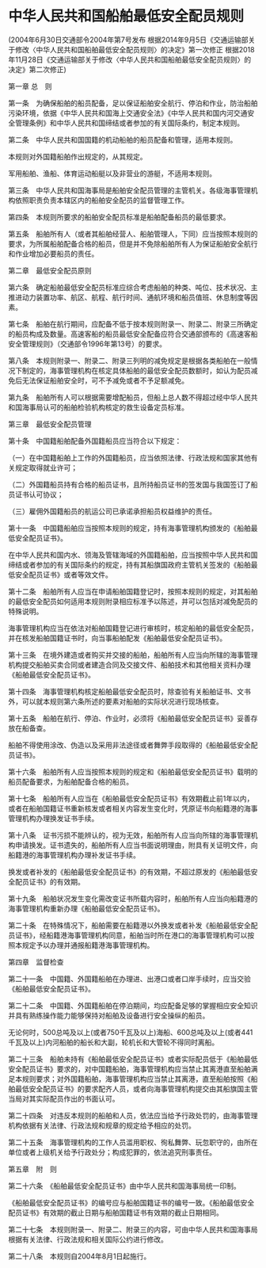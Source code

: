 # 中华人民共和国船舶最低安全配员规则

(2004年6月30日交通部令2004年第7号发布 根据2014年9月5日《交通运输部关于修改〈中华人民共和国船舶最低安全配员规则〉的决定》第一次修正 根据2018年11月28日《交通运输部关于修改〈中华人民共和国船舶最低安全配员规则〉的决定》第二次修正)



第一章 总  则



第一条　为确保船舶的船员配备，足以保证船舶安全航行、停泊和作业，防治船舶污染环境，依据《中华人民共和国海上交通安全法》《中华人民共和国内河交通安全管理条例》和中华人民共和国缔结或者参加的有关国际条约，制定本规则。

第二条　中华人民共和国国籍的机动船舶的船员配备和管理，适用本规则。

本规则对外国籍船舶作出规定的，从其规定。

军用船舶、渔船、体育运动船艇以及非营业的游艇，不适用本规则。

第三条　中华人民共和国海事局是船舶安全配员管理的主管机关。各级海事管理机构依照职责负责本辖区内的船舶安全配员的监督管理工作。

第四条　本规则所要求的船舶安全配员标准是船舶配备船员的最低要求。

第五条　船舶所有人（或者其船舶经营人、船舶管理人，下同）应当按照本规则的要求，为所属船舶配备合格的船员，但是并不免除船舶所有人为保证船舶安全航行和作业增加必要船员的责任。



第二章　最低安全配员原则



第六条　确定船舶最低安全配员标准应综合考虑船舶的种类、吨位、技术状况、主推进动力装置功率、航区、航程、航行时间、通航环境和船员值班、休息制度等因素。

第七条　船舶在航行期间，应配备不低于按本规则附录一、附录二、附录三所确定的船员构成及数量。高速客船的船员最低安全配备应符合交通部颁布的《高速客船安全管理规则》（交通部令1996年第13号）的要求。

第八条　本规则附录一、附录二、附录三列明的减免规定是根据各类船舶在一般情况下制定的，海事管理机构在核定具体船舶的最低安全配员数额时，如认为配员减免后无法保证船舶安全时，可不予减免或者不予足额减免。

第九条　船舶所有人可以根据需要增配船员，但船上总人数不得超过经中华人民共和国海事局认可的船舶检验机构核定的救生设备定员标准。



第三章　最低安全配员管理



第十条　中国籍船舶配备外国籍船员应当符合以下规定：

（一）在中国籍船舶上工作的外国籍船员，应当依照法律、行政法规和国家其他有关规定取得就业许可；

（二）外国籍船员持有合格的船员证书，且所持船员证书的签发国与我国签订了船员证书认可协议；

（三）雇佣外国籍船员的航运公司已承诺承担船员权益维护的责任。

第十一条　中国籍船舶应当按照本规则的规定，持有海事管理机构颁发的《船舶最低安全配员证书》。

在中华人民共和国内水、领海及管辖海域的外国籍船舶，应当按照中华人民共和国缔结或者参加的有关国际条约的规定，持有其船旗国政府主管机关签发的《船舶最低安全配员证书》或者等效文件。

第十二条　船舶所有人应当在申请船舶国籍登记时，按照本规则的规定，对其船舶的最低安全配员如何适用本规则附录相应标准予以陈述，并可以包括对减免配员的特殊说明。

海事管理机构应当在依法对船舶国籍登记进行审核时，核定船舶的最低安全配员，并在核发船舶国籍证书时，向当事船舶配发《船舶最低安全配员证书》。

第十三条　在境外建造或者购买并交接的船舶，船舶所有人应当向所辖的海事管理机构提交船舶买卖合同或者建造合同及交接文件、船舶技术和其他相关资料办理《船舶最低安全配员证书》。

第十四条　海事管理机构核定船舶最低安全配员时，除查验有关船舶证书、文书外，可以就本规则第六条所述的要素对船舶的实际状况进行现场核查。

第十五条　船舶在航行、停泊、作业时，必须将《船舶最低安全配员证书》妥善存放在船备查。

船舶不得使用涂改、伪造以及采用非法途径或者舞弊手段取得的《船舶最低安全配员证书》。

第十六条　船舶所有人应当按照本规则的规定和《船舶最低安全配员证书》载明的船员配备要求，为船舶配备合格的船员。

第十七条　船舶所有人应当在《船舶最低安全配员证书》有效期截止前1年以内，或者在船舶国籍证书重新核发或者相关内容发生变化时，凭原证书向船籍港的海事管理机构办理换发证书手续。

第十八条　证书污损不能辨认的，视为无效，船舶所有人应当向所辖的海事管理机构申请换发。证书遗失的，船舶所有人应当书面说明理由，附具有关证明文件，向船籍港的海事管理机构办理补发证书手续。

换发或者补发的《船舶最低安全配员证书》的有效期，不超过原发的《船舶最低安全配员证书》的有效期。

第十九条　船舶状况发生变化需改变证书所载内容时，船舶所有人应当向船籍港的海事管理机构重新办理《船舶最低安全配员证书》。

第二十条　在特殊情况下，船舶需要在船籍港以外换发或者补发《船舶最低安全配员证书》，经船籍港海事管理机构同意，船舶当时所在港口的海事管理机构可以按照本规定予以办理并通报船籍港海事管理机构。



第四章　监督检查



第二十一条　中国籍、外国籍船舶在办理进、出港口或者口岸手续时，应当交验《船舶最低安全配员证书》。

第二十二条　中国籍、外国籍船舶在停泊期间，均应配备足够的掌握相应安全知识并具有熟练操作能力能够保持对船舶及设备进行安全操纵的船员。

无论何时，500总吨及以上(或者750千瓦及以上)海船、600总吨及以上(或者441千瓦及以上)内河船舶的船长和大副，轮机长和大管轮不得同时离船。

第二十三条　船舶未持有《船舶最低安全配员证书》或者实际配员低于《船舶最低安全配员证书》要求的，对中国籍船舶，海事管理机构应当禁止其离港直至船舶满足本规则要求；对外国籍船舶，海事管理机构应当禁止其离港，直至船舶按照《船舶最低安全配员证书》的要求配齐人员，或者向海事管理机构提交由其船旗国主管当局对其实际配员作出的书面认可。

第二十四条　对违反本规则的船舶和人员，依法应当给予行政处罚的，由海事管理机构依据有关法律、行政法规和规章的规定给予相应的处罚。

第二十五条　海事管理机构的工作人员滥用职权、徇私舞弊、玩忽职守的，由所在单位或者上级机关给予行政处分；构成犯罪的，依法追究刑事责任。



第五章　附　则



第二十六条　《船舶最低安全配员证书》由中华人民共和国海事局统一印制。

《船舶最低安全配员证书》的编号应与船舶国籍证书的编号一致。《船舶最低安全配员证书》有效期的截止日期与船舶国籍证书有效期的截止日期相同。

第二十七条　本规则附录一、附录二、附录三的内容，可由中华人民共和国海事局根据有关法律、行政法规和相关国际公约进行修改。

第二十八条　本规则自2004年8月1日起施行。